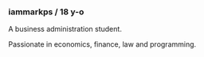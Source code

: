 ### iammarkps / 18 y-o

A business administration student.

Passionate in economics, finance, law and programming.
